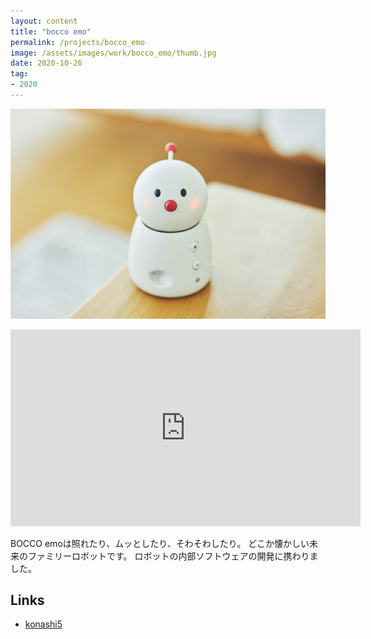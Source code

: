 ```yaml
---
layout: content
title: "bocco emo"
permalink: /projects/bocco_emo
image: /assets/images/work/bocco_emo/thumb.jpg
date: 2020-10-26
tag:
- 2020
---
```


![](/assets/images/work/bocco_emo/top.jpg)

<iframe width="560" height="315" src="https://www.youtube.com/watch?v=944FpeZzmlc" frameborder="0" allow="accelerometer; autoplay; encrypted-media; gyroscope; picture-in-picture" allowfullscreen></iframe>

BOCCO emoは照れたり、ムッとしたり、そわそわしたり。 どこか懐かしい未来のファミリーロボットです。
ロボットの内部ソフトウェアの開発に携わりました。

## Links
- [konashi5](https://store.ux-xu.com/products/konashi)
